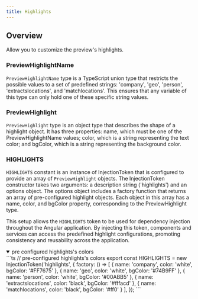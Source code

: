 ```yaml
---
title: Highlights
---
```


## Overview

Allow you to customize the preview's highlights.


### PreviewHighlightName 

`PreviewHighlightName` type is a TypeScript union type that restricts the possible values to a set of predefined strings: 'company', 'geo', 'person', 'extractslocations', and 'matchlocations'. This ensures that any variable of this type can only hold one of these specific string values.

### PreviewHighlight

`PreviewHighlight` type is an object type that describes the shape of a highlight object. It has three properties: name, which must be one of the PreviewHighlightName values; color, which is a string representing the text color; and bgColor, which is a string representing the background color.

### HIGHLIGHTS

`HIGHLIGHTS` constant is an instance of InjectionToken that is configured to provide an array of `PreviewHighlight` objects. The InjectionToken constructor takes two arguments: a description string ('highlights') and an options object. The options object includes a factory function that returns an array of pre-configured highlight objects. Each object in this array has a name, color, and bgColor property, corresponding to the PreviewHighlight type.

This setup allows the `HIGHLIGHTS` token to be used for dependency injection throughout the Angular application. By injecting this token, components and services can access the predefined highlight configurations, promoting consistency and reusability across the application.

<details open>
  <summary>pre configured highlights's colors</summary>
```ts
// pre-configured highlights's colors
export const HIGHLIGHTS = new InjectionToken<PreviewHighlight[]>('highlights', {
  factory: () => [
    {
      name: 'company',
      color: 'white',
      bgColor: '#FF7675'
    },
    {
      name: 'geo',
      color: 'white',
      bgColor: '#74B9FF'
    },
    {
      name: 'person',
      color: 'white',
      bgColor: '#00ABB5'
    },
    {
      name: 'extractslocations',
      color: 'black',
      bgColor: '#fffacd'
    },
    {
      name: 'matchlocations',
      color: 'black',
      bgColor: '#ff0'
    }
  ],
});
```
</details>